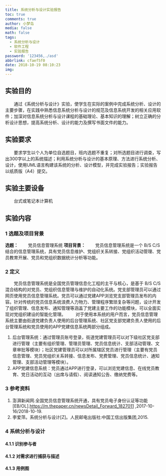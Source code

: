 ```yaml
---
title: 系统分析与设计实验报告
toc: true
comments: true
author: 小梦岛
media: false
math: false
tags:
  - 系统分析与设计
  - 软件工程
  - 实验报告
password: '123456,./asd'
abbrlink: cfaef5f0
date: 2018-10-19 08:10:23
img:
---
```


## 实验目的

&emsp;&emsp;通过《系统分析与设计》实验，使学生在实际的案例中完成系统分析、设计的主要步骤，在实践中熟悉信息系统分析与设计的规范及信息系统开发的相关应用软件；加深对信息系统分析与设计课程的基础理论、基本知识的理解；树立正确的分析设计思想，提高系统分析、设计的能力及撰写书面文件的能力。

## 实验要求

&emsp;&emsp;要求学生以个人为单位自选题目，班内选题不重复；对所选题目进行调查，写出300字以上的系统描述；利用系统分析与设计的基本原理、方法进行系统分析、设计，使用UML语言构建该系统的分析、设计模型，并完成实验报告；实验报告以纸质版（A4）提交。

## 实验主要设备

&emsp;&emsp;台式或笔记本计算机

## 实验内容

### 1 选题及项目背景

**选题：**
&emsp;&emsp;党员信息管理系统
**项目背景：**
&emsp;&emsp;党员信息管理系统是一个 B/S C/S 结合的信息管理系统，具有党员信息维护、党组织关系转接、党组织活动管理、党员教育开展、党员和党组织数据统计分析等功能。

### 2 定义

&emsp;&emsp;党员信息管理系统是全国党员管理信息化工程的主干与核心，是基于 B/S C/S 混合结构的对党员、党组织信息管理与维护的自动化系统。党支部管理员可以通过网页使用党员信息管理系统。党员可以通过党建APP浏览党支部管理员发布的内容。针对传统的党员信息系统浪费人力物力、管理程序繁琐复杂等问题，设计开发了组织管理、信息发布、通知管理等涵盖了党建主要工作的功能模块，可以全面实现对党组织建设的智能化管理。
&emsp;&emsp;对于使用本系统的用户而言，党员信息管理系统主要由街道党建负责人使用的后台管理系统、社区党支部党建负责人使用的后台管理系统和党员使用的APP党建信息系统两部分组成。
1. 后台管理系统：通过管理员账号登录，街道党建管理员可以对下级社区党支部进行管理（主要有组织管理、管理员管理、党员信息统计、支部活动管理、文章审批等模块）；社区党建管理员可以对所属辖区党员进行管理（主要有党员信息管理、党员党组织关系转接、信息发布、党费管理、党员信息统计、通知管理、支部活动管理等模块）。
2. APP党建信息系统：党员通过APP进行登录，可以浏览党建信息、在线党员教育、党日活动的互动（出席与请假）、阅读通知公告、缴纳党费等。

### 3 参考资料

1. 澎湃新闻网.全国党员信息管理系统开通，具有党员电子身份认证等功能[EB/OL].https://m.thepaper.cn/newsDetail_Forward_1827011 ,2017-10-16/2018-10-19.
2. 李爱萍。系统分析与设计[Z]。人民邮电出版社:中国工信出版集团,2015.

### 4 系统分析与设计

#### 4.1.1 识别参与者

#### 4.1.2 对需求进行捕获与描述

#### 4.1.3 用例图